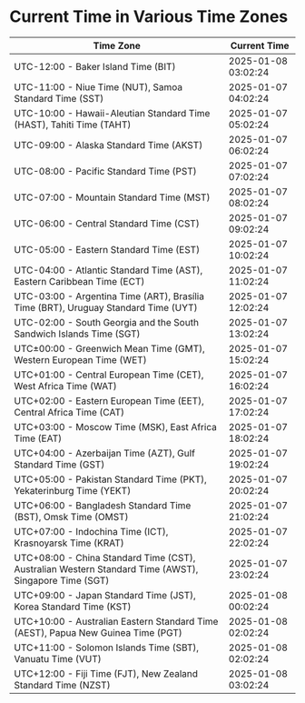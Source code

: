 # Current Time in Various Time Zones

| Time Zone | Current Time |
|-----------|--------------|
| UTC-12:00 - Baker Island Time (BIT) | 2025-01-08 03:02:24 |
| UTC-11:00 - Niue Time (NUT), Samoa Standard Time (SST) | 2025-01-07 04:02:24 |
| UTC-10:00 - Hawaii-Aleutian Standard Time (HAST), Tahiti Time (TAHT) | 2025-01-07 05:02:24 |
| UTC-09:00 - Alaska Standard Time (AKST) | 2025-01-07 06:02:24 |
| UTC-08:00 - Pacific Standard Time (PST) | 2025-01-07 07:02:24 |
| UTC-07:00 - Mountain Standard Time (MST) | 2025-01-07 08:02:24 |
| UTC-06:00 - Central Standard Time (CST) | 2025-01-07 09:02:24 |
| UTC-05:00 - Eastern Standard Time (EST) | 2025-01-07 10:02:24 |
| UTC-04:00 - Atlantic Standard Time (AST), Eastern Caribbean Time (ECT) | 2025-01-07 11:02:24 |
| UTC-03:00 - Argentina Time (ART), Brasília Time (BRT), Uruguay Standard Time (UYT) | 2025-01-07 12:02:24 |
| UTC-02:00 - South Georgia and the South Sandwich Islands Time (SGT) | 2025-01-07 13:02:24 |
| UTC±00:00 - Greenwich Mean Time (GMT), Western European Time (WET) | 2025-01-07 15:02:24 |
| UTC+01:00 - Central European Time (CET), West Africa Time (WAT) | 2025-01-07 16:02:24 |
| UTC+02:00 - Eastern European Time (EET), Central Africa Time (CAT) | 2025-01-07 17:02:24 |
| UTC+03:00 - Moscow Time (MSK), East Africa Time (EAT) | 2025-01-07 18:02:24 |
| UTC+04:00 - Azerbaijan Time (AZT), Gulf Standard Time (GST) | 2025-01-07 19:02:24 |
| UTC+05:00 - Pakistan Standard Time (PKT), Yekaterinburg Time (YEKT) | 2025-01-07 20:02:24 |
| UTC+06:00 - Bangladesh Standard Time (BST), Omsk Time (OMST) | 2025-01-07 21:02:24 |
| UTC+07:00 - Indochina Time (ICT), Krasnoyarsk Time (KRAT) | 2025-01-07 22:02:24 |
| UTC+08:00 - China Standard Time (CST), Australian Western Standard Time (AWST), Singapore Time (SGT) | 2025-01-07 23:02:24 |
| UTC+09:00 - Japan Standard Time (JST), Korea Standard Time (KST) | 2025-01-08 00:02:24 |
| UTC+10:00 - Australian Eastern Standard Time (AEST), Papua New Guinea Time (PGT) | 2025-01-08 02:02:24 |
| UTC+11:00 - Solomon Islands Time (SBT), Vanuatu Time (VUT) | 2025-01-08 02:02:24 |
| UTC+12:00 - Fiji Time (FJT), New Zealand Standard Time (NZST) | 2025-01-08 03:02:24 |
